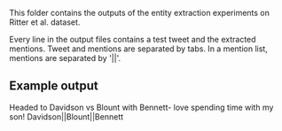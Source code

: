 This folder contains the outputs of the entity extraction experiments on Ritter et al. dataset.

Every line in the output files contains a test tweet and the extracted mentions. Tweet and mentions are separated by tabs. 
In a mention list, mentions are separated by '||'.

Example output
------------------------------
Headed to Davidson vs Blount with Bennett- love spending time with my son!	Davidson||Blount||Bennett




